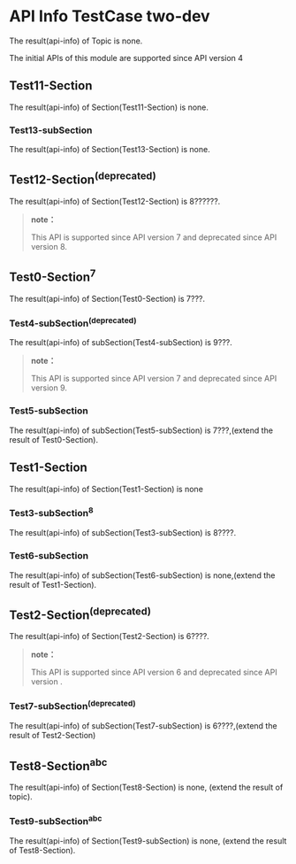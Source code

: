 # API Info TestCase two-dev

The result(api-info) of Topic is none.

The initial APIs of this module are supported since API version 4


## Test11-Section

The result(api-info) of Section(Test11-Section) is none.


### Test13-subSection

The result(api-info) of Section(Test13-Section) is none.


## Test12-Section<sup>(deprecated)</sup>

The result(api-info) of Section(Test12-Section) is 8??????.

> **note：**
>
> This API is supported since API version 7 and deprecated since API version 8.


## Test0-Section<sup>7</sup>

The result(api-info) of Section(Test0-Section) is 7???.

### Test4-subSection<sup>(deprecated)</sup>

The result(api-info) of subSection(Test4-subSection) is 9???.

> **note：**
>
> This API is supported since API version 7 and deprecated since API version 9.

### Test5-subSection

The result(api-info) of subSection(Test5-subSection) is 7???,(extend the result of Test0-Section).


## Test1-Section

The result(api-info) of Section(Test1-Section) is none

### Test3-subSection<sup>8</sup>

The result(api-info) of subSection(Test3-subSection) is 8????.

### Test6-subSection

The result(api-info) of subSection(Test6-subSection) is none,(extend the result of Test1-Section).


## Test2-Section<sup>(deprecated)</sup>

The result(api-info) of Section(Test2-Section) is 6????.

> **note：**
>
> This API is supported since API version 6 and deprecated since API version .

### Test7-subSection<sup>(deprecated)</sup>

The result(api-info) of subSection(Test7-subSection) is 6????,(extend the result of Test2-Section)

## Test8-Section<sup>abc</sup>

The result(api-info) of Section(Test8-Section) is none, (extend the result of topic).

### Test9-subSection<sup>abc</sup>

The result(api-info) of Section(Test9-subSection) is none, (extend the result of Test8-Section).


